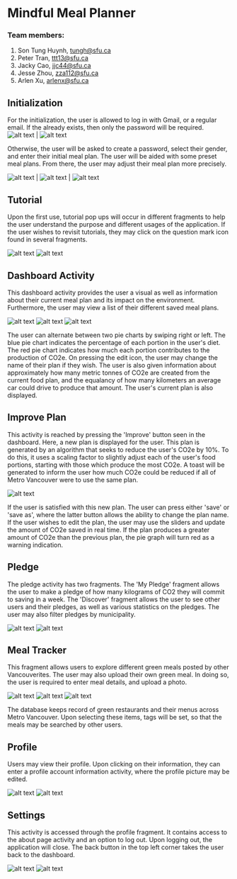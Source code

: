 # Mindful Meal Planner 
### Team members:
1. Son Tung Huynh, <tungh@sfu.ca>
2. Peter Tran, <ttt13@sfu.ca>
3. Jacky Cao, <jjc44@sfu.ca>
4. Jesse Zhou, <zza112@sfu.ca>
5. Arlen Xu, <arlenx@sfu.ca>


## Initialization
For the initialization, the user is allowed to log in with Gmail, or a regular email. If the already exists, then only the password will be required. 
![alt text](ReadmePic/Sprint3/welcomesignin.PNG) | ![alt text](ReadmePic/Sprint3/welcomeemail.PNG)


Otherwise, the user will be asked to create a password, select their gender, and enter their initial meal plan. The user will be aided with some preset meal plans. From there, the user may adjust their meal plan more precisely.


![alt text](ReadmePic/Sprint3/welcomegreetings.PNG) | ![alt text](ReadmePic/Sprint3/welcomepresetplan.PNG) | ![alt text](ReadmePic/Sprint3/welcomeadjust.PNG)

## Tutorial
Upon the first use, tutorial pop ups will occur in different fragments to help the user understand the purpose and different usages of the application. If the user wishes to revisit tutorials, they may click on the question mark icon found in several fragments.

![alt text](ReadmePic/Sprint3/tutorialdashboard.PNG) ![alt text](ReadmePic/Sprint3/tutorialimprove.PNG)


## Dashboard Activity
This dashboard activity provides the user a visual as well as information about their current meal plan and its impact on the environment. Furthermore, the user may view a list of their different saved meal plans.

![alt text](ReadmePic/Sprint3/dashboardblue.PNG) ![alt text](ReadmePic/Sprint3/dashboardred.PNG) ![alt text](ReadmePic/Sprint3/dashboardplanlist.PNG)


The user can alternate between two pie charts by swiping right or left. The blue pie chart indicates the percentage of each portion in the user's diet. The red pie chart indicates how much each portion contributes to the production of CO2e.
On pressing the edit icon, the user may change the name of their plan if they wish.
The user is also given information about approximately how many metric tonnes of CO2e are created from the current food plan, and the equalancy of how many kilometers an average car could drive to produce that amount.
The user's current plan is also displayed. 

## Improve Plan
This activity is reached by pressing the 'Improve' button seen in the dashboard. Here, a new plan is displayed for the user. This plan is generated by an algorithm that seeks to reduce the user's CO2e by 10%. To do this, it uses a scaling factor to slightly adjust each of the user's food portions, starting with those which produce the most CO2e.
A toast will be generated to inform the user how much CO2e could be reduced if all of Metro Vancouver were to use the same plan.

![alt text](ReadmePic/Sprint3/improve.PNG)

If the user is satisfied with this new plan. The user can press either 'save' or 'save as', where the latter button allows the ability to change the plan name.
If the user wishes to edit the plan, the user may use the sliders and update the amount of CO2e saved in real time. If the plan produces a greater amount of CO2e than the previous plan, the pie graph will turn red as a warning indication.


## Pledge 
The pledge activity has two fragments. The 'My Pledge' fragment allows the user to make a pledge of how many kilograms of CO2 they will commit to saving in a week. The 'Discover' fragment allows the user to see other users and their pledges, as well as various statistics on the pledges. The user may also filter pledges by municipality.

![alt text](ReadmePic/Sprint3/pledgemypledge.PNG) ![alt text](ReadmePic/Sprint3/pledgediscover.PNG)

## Meal Tracker
This fragment allows users to explore different green meals posted by other Vancouverites. The user may also upload their own green meal. In doing so, the user is required to enter meal details, and upload a photo.

![alt text](ReadmePic/Sprint3/mealtrackerfeed.PNG) ![alt text](ReadmePic/Sprint3/mealtrackeraddmeal.PNG) ![alt text](ReadmePic/Sprint3/mealtrackeraddphoto.PNG)

The database keeps record of green restaurants and their menus across Metro Vancouver. Upon selecting these items, tags will be set, so that the meals may be searched by other users.

## Profile
Users may view their profile. Upon clicking on their information, they can enter a profile account information activity, where the profile picture may be edited.

![alt text](ReadmePic/Sprint3/profile.PNG) ![alt text](ReadmePic/Sprint3/profileaccountinfo.PNG)

## Settings 
This activity is accessed through the profile fragment. It contains access to the about page activity and an option to log out. Upon logging out, the application will close. The back button in the top left corner takes the user back to the dashboard.

![alt text](ReadmePic/Sprint3/settingsview.PNG) ![alt text](ReadmePic/Sprint3/settingsabout.PNG)


